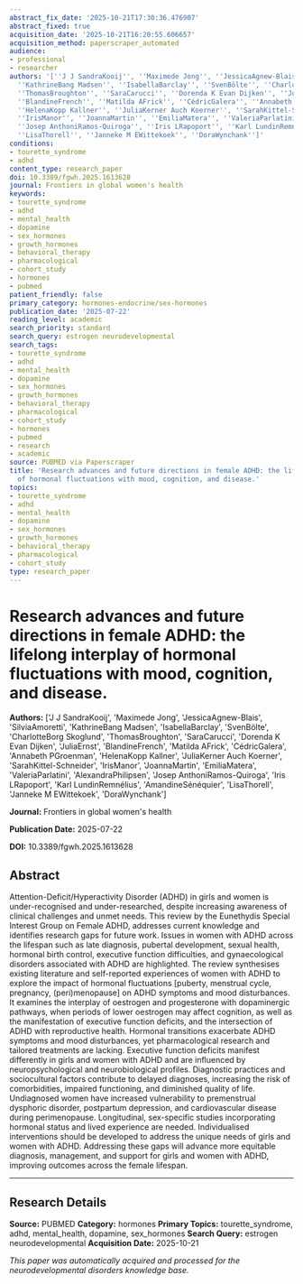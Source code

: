 ```yaml
---
abstract_fix_date: '2025-10-21T17:30:36.476907'
abstract_fixed: true
acquisition_date: '2025-10-21T16:20:55.606657'
acquisition_method: paperscraper_automated
audience:
- professional
- researcher
authors: '[''J J SandraKooij'', ''Maximede Jong'', ''JessicaAgnew-Blais'', ''SilviaAmoretti'',
  ''KathrineBang Madsen'', ''IsabellaBarclay'', ''SvenBölte'', ''CharlotteBorg Skoglund'',
  ''ThomasBroughton'', ''SaraCarucci'', ''Dorenda K Evan Dijken'', ''JuliaErnst'',
  ''BlandineFrench'', ''Matilda AFrick'', ''CédricGalera'', ''Annabeth PGroenman'',
  ''HelenaKopp Kallner'', ''JuliaKerner Auch Koerner'', ''SarahKittel-Schneider'',
  ''IrisManor'', ''JoannaMartin'', ''EmiliaMatera'', ''ValeriaParlatini'', ''AlexandraPhilipsen'',
  ''Josep AnthoniRamos-Quiroga'', ''Iris LRapoport'', ''Karl LundinRemnélius'', ''AmandineSénéquier'',
  ''LisaThorell'', ''Janneke M EWittekoek'', ''DoraWynchank'']'
conditions:
- tourette_syndrome
- adhd
content_type: research_paper
doi: 10.3389/fgwh.2025.1613628
journal: Frontiers in global women's health
keywords:
- tourette_syndrome
- adhd
- mental_health
- dopamine
- sex_hormones
- growth_hormones
- behavioral_therapy
- pharmacological
- cohort_study
- hormones
- pubmed
patient_friendly: false
primary_category: hormones-endocrine/sex-hormones
publication_date: '2025-07-22'
reading_level: academic
search_priority: standard
search_query: estrogen neurodevelopmental
search_tags:
- tourette_syndrome
- adhd
- mental_health
- dopamine
- sex_hormones
- growth_hormones
- behavioral_therapy
- pharmacological
- cohort_study
- hormones
- pubmed
- research
- academic
source: PUBMED via Paperscraper
title: 'Research advances and future directions in female ADHD: the lifelong interplay
  of hormonal fluctuations with mood, cognition, and disease.'
topics:
- tourette_syndrome
- adhd
- mental_health
- dopamine
- sex_hormones
- growth_hormones
- behavioral_therapy
- pharmacological
- cohort_study
type: research_paper
---
```


# Research advances and future directions in female ADHD: the lifelong interplay of hormonal fluctuations with mood, cognition, and disease.

**Authors:** ['J J SandraKooij', 'Maximede Jong', 'JessicaAgnew-Blais', 'SilviaAmoretti', 'KathrineBang Madsen', 'IsabellaBarclay', 'SvenBölte', 'CharlotteBorg Skoglund', 'ThomasBroughton', 'SaraCarucci', 'Dorenda K Evan Dijken', 'JuliaErnst', 'BlandineFrench', 'Matilda AFrick', 'CédricGalera', 'Annabeth PGroenman', 'HelenaKopp Kallner', 'JuliaKerner Auch Koerner', 'SarahKittel-Schneider', 'IrisManor', 'JoannaMartin', 'EmiliaMatera', 'ValeriaParlatini', 'AlexandraPhilipsen', 'Josep AnthoniRamos-Quiroga', 'Iris LRapoport', 'Karl LundinRemnélius', 'AmandineSénéquier', 'LisaThorell', 'Janneke M EWittekoek', 'DoraWynchank']

**Journal:** Frontiers in global women's health

**Publication Date:** 2025-07-22

**DOI:** 10.3389/fgwh.2025.1613628

## Abstract

Attention-Deficit/Hyperactivity Disorder (ADHD) in girls and women is under-recognised and under-researched, despite increasing awareness of clinical challenges and unmet needs. This review by the Eunethydis Special Interest Group on Female ADHD, addresses current knowledge and identifies research gaps for future work. Issues in women with ADHD across the lifespan such as late diagnosis, pubertal development, sexual health, hormonal birth control, executive function difficulties, and gynaecological disorders associated with ADHD are highlighted. The review synthesises existing literature and self-reported experiences of women with ADHD to explore the impact of hormonal fluctuations [puberty, menstrual cycle, pregnancy, (peri)menopause] on ADHD symptoms and mood disturbances. It examines the interplay of oestrogen and progesterone with dopaminergic pathways, when periods of lower oestrogen may affect cognition, as well as the manifestation of executive function deficits, and the intersection of ADHD with reproductive health. Hormonal transitions exacerbate ADHD symptoms and mood disturbances, yet pharmacological research and tailored treatments are lacking. Executive function deficits manifest differently in girls and women with ADHD and are influenced by neuropsychological and neurobiological profiles. Diagnostic practices and sociocultural factors contribute to delayed diagnoses, increasing the risk of comorbidities, impaired functioning, and diminished quality of life. Undiagnosed women have increased vulnerability to premenstrual dysphoric disorder, postpartum depression, and cardiovascular disease during perimenopause. Longitudinal, sex-specific studies incorporating hormonal status and lived experience are needed. Individualised interventions should be developed to address the unique needs of girls and women with ADHD. Addressing these gaps will advance more equitable diagnosis, management, and support for girls and women with ADHD, improving outcomes across the female lifespan.

---

## Research Details

**Source:** PUBMED
**Category:** hormones
**Primary Topics:** tourette_syndrome, adhd, mental_health, dopamine, sex_hormones
**Search Query:** estrogen neurodevelopmental
**Acquisition Date:** 2025-10-21

*This paper was automatically acquired and processed for the neurodevelopmental disorders knowledge base.*
